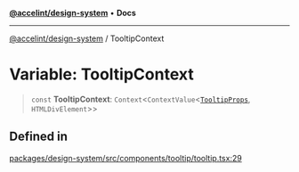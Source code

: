 [**@accelint/design-system**](../README.md) • **Docs**

***

[@accelint/design-system](../README.md) / TooltipContext

# Variable: TooltipContext

> `const` **TooltipContext**: `Context`\<`ContextValue`\<[`TooltipProps`](../type-aliases/TooltipProps.md), `HTMLDivElement`\>\>

## Defined in

[packages/design-system/src/components/tooltip/tooltip.tsx:29](https://github.com/gohypergiant/standard-toolkit/blob/258694cea8ed8bbd956b3cf5da47c2c9debcf127/packages/design-system/src/components/tooltip/tooltip.tsx#L29)
